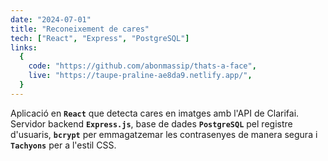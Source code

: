 ```yaml
---
date: "2024-07-01"
title: "Reconeixement de cares"
tech: ["React", "Express", "PostgreSQL"]
links:
  {
    code: "https://github.com/abonmassip/thats-a-face",
    live: "https://taupe-praline-ae8da9.netlify.app/",
  }
---
```


Aplicació en **`React`** que detecta cares en imatges amb l'API de Clarifai. Servidor backend **`Express.js`**, base de dades **`PostgreSQL`** pel registre d'usuaris, **`bcrypt`** per emmagatzemar les contrasenyes de manera segura i **`Tachyons`** per a l'estil CSS.
